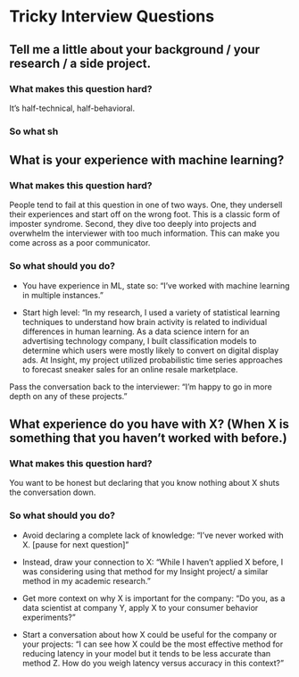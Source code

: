 
# Tricky Interview Questions

## Tell me a little about your background / your research / a side project.

### What makes this question hard?

It’s half-technical, half-behavioral.

### So what sh

## What is your experience with machine learning?

### What makes this question hard?

People tend to fail at this question in one of two ways. One, they undersell their experiences and start off on the wrong foot. This is a classic form of imposter syndrome. Second, they dive too deeply into projects and overwhelm the interviewer with too much information. This can make you come across as a poor communicator. 

### So what should you do?

-   You have experience in ML, state so:  “I’ve worked with machine learning in multiple instances.”
    
-   Start high level: “In my research, I used a variety of statistical learning techniques to understand how brain activity is related to individual differences in human learning. As a data science intern for an advertising technology company, I built classification models to determine which users were mostly likely to convert on digital display ads. At Insight, my project utilized probabilistic time series approaches to forecast sneaker sales for an online resale marketplace.
    
Pass the conversation back to the interviewer: “I’m happy to go in more depth on any of these projects.”


## What experience do you have with X? (When X is something that you haven’t worked with before.)

### What makes this question hard?
You want to be honest but declaring that you know nothing about X shuts the conversation down.

### So what should you do?

-   Avoid declaring a complete lack of knowledge: “I’ve never worked with X. [pause for next question]”
    
-   Instead, draw your connection to X: “While I haven’t applied X before, I was considering using that method for my Insight project/ a similar method in my academic research.”
    
-   Get more context on why X is important for the company: “Do you, as a data scientist at company Y, apply X to your consumer behavior experiments?”
    
-   Start a conversation about how X could be useful for the company or your projects: “I can see how X could be the most effective method for reducing latency in your model but it tends to be less accurate than method Z. How do you weigh latency versus accuracy in this context?”
<!--stackedit_data:
eyJoaXN0b3J5IjpbMTc0MzY0NjE4MiwxODQ0OTMxOTQ1XX0=
-->
